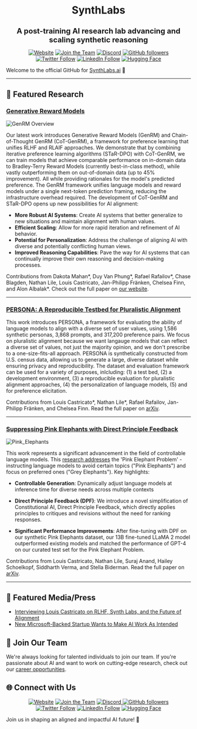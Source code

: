 <h1 align="center">SynthLabs</h1> 
<h2 align="center" style="font-size: 20px; margin-bottom: 4px">A post-training AI research lab advancing and scaling synthetic reasoning</h2> 

<p align="center"> 
  <a href="https://www.synthlabs.ai/"> 
    <img alt="Website" src="https://img.shields.io/badge/Site-synthlabs.ai-ed2dd0?link=https%3A%2F%2Fsynthlabs.ai"/></a>
  <a href="https://jobs.synthlabs.ai/"> 
    <img alt="Join the Team" src="https://img.shields.io/badge/Site-Join the Team-a9def9?link=https%3A%2F%2Fjobs.synthlabs.ai"/></a> 
  <a href="https://discord.gg/46uN42SE6x"> 
    <img alt="Discord" src="https://img.shields.io/discord/1146561125723406438?label=Join%20Discord" /></a> 
  <a href="https://github.com/SynthLabsAI"> 
    <img alt="GitHub followers" src="https://img.shields.io/github/followers/SynthLabsAI?label=Follow%20on%20GitHub&style=social" /></a> 
  <br/> 
  <a href="https://twitter.com/synth_labs"> 
    <img alt="Twitter Follow" src="https://img.shields.io/twitter/follow/synth_labs?style=social" /></a> 
  <a href="https://www.linkedin.com/company/synthlabsai"> 
    <img alt="LinkedIn Follow" src="https://img.shields.io/badge/LinkedIn-Follow-blue" /></a> 
  <a href="https://huggingface.co/SynthLabsAI"> 
    <img alt="Hugging Face" src="https://img.shields.io/badge/Hugging%20Face-Follow-yellow" /></a> 
    <br/> 
</p>

Welcome to the official GitHub for [SynthLabs.ai](https://www.synthlabs.ai/) 👋

---

## 🔬 Featured Research


### [Generative Reward Models](https://www.synthlabs.ai/research/genrm)

![GenRM Overview](https://www.synthlabs.ai/img/genrm/diagram.png)

Our latest work introduces Generative Reward Models (GenRM) and Chain-of-Thought GenRM (CoT-GenRM), a framework for preference learning that unifies RLHF and RLAIF approaches. We demonstrate that by combining iterative preference learning algorithms (STaR-DPO) with CoT-GenRM, we can train models that achieve comparable performance on in-domain data to Bradley-Terry Reward Models (currently best-in-class method), while vastly outperforming them on out-of-domain data (up to 45\% improvement). All while providing rationales for the model's predicted preference. The GenRM framework unifies language models and reward models under a single next-token prediction framing, reducing the infrastructure overhead required. The development of CoT-GenRM and STaR-DPO opens up new possibilities for AI alignment:

- **More Robust AI Systems**: Create AI systems that better generalize to new situations and maintain alignment with human values.
- **Efficient Scaling**: Allow for more rapid iteration and refinement of AI behavior.
- **Potential for Personalization**: Address the challenge of aligning AI with diverse and potentially conflicting human views.
- **Improved Reasoning Capabilities**: Pave the way for AI systems that can continually improve their own reasoning and decision-making processes.

Contributions from Dakota Mahan\*, Duy Van Phung\*, Rafael Rafailov\*, Chase Blagden, Nathan Lile, Louis Castricato, Jan-Philipp Fränken, Chelsea Finn, and Alon Albalak\*. Check out the full paper on [our website](https://www.synthlabs.ai/pdf/Generative_Reward_Models.pdf).

---

### [PERSONA: A Reproducible Testbed for Pluralistic Alignment](https://www.synthlabs.ai/research/persona)

This work introduces PERSONA, a framework for evaluating the ability of language models to align with a diverse set of user values, using 1,586 synthetic personas, 3,868 prompts, and 317,200 preference pairs. We focus on pluralistic alignment because we want langauge models that can reflect a diverse set of values, not just the majority opinion, and we don't prescribe to a one-size-fits-all approach. PERSONA is synthetically constructed from U.S. census data, allowing us to generate a large, diverse dataset while ensuring privacy and reproducibility. The dataset and evaluation framework can be used for a variety of purposes, inlcluding: (1) a test bed, (2) a development environment, (3) a reproducible evaluation for pluralistic alignment approaches, (4) the personalization of language models, (5) and for preference elicitation.

Contributions from Louis Castricato*, Nathan Lile*, Rafael Rafailov, Jan-Philipp Fränken, and Chelsea Finn. Read the full paper on [arXiv](https://arxiv.org/abs/2407.17387).

---

### [Suppressing Pink Elephants with Direct Principle Feedback](https://arxiv.org/abs/2402.07896)

![Pink_Elephants](https://www.synthlabs.ai/img/cacophony.png)

This work represents a significant advancement in the field of controllable language models. This [research addresses](https://arxiv.org/pdf/2402.07896.pdf) the 'Pink Elephant Problem' - instructing language models to avoid certain topics ("Pink Elephants") and focus on preferred ones ("Grey Elephants"). Key highlights:

- **Controllable Generation**: Dynamically adjust language models at inference time for diverse needs across multiple contexts

- **Direct Principle Feedback (DPF)**: We introduce a novel simplification of Constitutional AI, Direct Principle Feedback, which directly applies principles to critiques and revisions without the need for ranking responses.

- **Significant Performance Improvements**: After fine-tuning with DPF on our synthetic Pink Elephants dataset, our 13B fine-tuned LLaMA 2 model outperformed existing models and matched the performance of GPT-4 on our curated test set for the Pink Elephant Problem.

Contributions from Louis Castricato, Nathan Lile, Suraj Anand, Hailey Schoelkopf, Siddharth Verma, and Stella Biderman. Read the full paper on [arXiv](https://arxiv.org/abs/2402.07896).

---

## 📰 Featured Media/Press

- [Interviewing Louis Castricato on RLHF, Synth Labs, and the Future of Alignment](https://www.interconnects.ai/p/rlhf-interview-1-louis)
- [New Microsoft-Backed Startup Wants to Make AI Work As Intended](https://archive.is/vczUI)

<!--
## 🚀 Open Source Projects [WIP]

WIP; join our [Discord](https://discord.gg/46uN42SE6x) for open science hackathons.

- [Project 1 WIP](/#) - description
-->

## 💼 Join Our Team

We're always looking for talented individuals to join our team. If you're passionate about AI and want to work on cutting-edge research, check out our [career opportunities](https://jobs.synthlabs.ai).

## 🌐 Connect with Us

<!-- Social Shields for SynthLabsAI -->
<p align="center">
<a href="https://www.synthlabs.ai/"><img alt="Website" src="https://img.shields.io/website?up_message=Visit&url=https%3A%2F%2Fwww.synthlabs.ai%2F"/></a> <a href="https://jobs.synthlabs.ai/"> 
    <img alt="Join the Team" src="https://img.shields.io/badge/Site-Join the Team-a9def9?link=https%3A%2F%2Fjobs.synthlabs.ai"/></a>
  <a href="https://discord.gg/46uN42SE6x"> <img alt="Discord" src="https://img.shields.io/discord/1146561125723406438?logo=discord&label=Join%20Discord" /> </a><a href="https://github.com/SynthLabsAI"> <img alt="GitHub followers" src="https://img.shields.io/github/followers/SynthLabsAI?label=Follow%20on%20GitHub&style=social" /></a>
<br/>
<a href="https://twitter.com/synth_labs"> <img alt="Twitter Follow" src="https://img.shields.io/twitter/follow/synth_labs?style=social" /></a> 
<a href="https://www.linkedin.com/company/synthlabsai"><img alt="LinkedIn Follow" src="https://img.shields.io/badge/LinkedIn-Follow-blue" /></a> 
<a href="https://huggingface.co/SynthLabsAI"><img alt="Hugging Face" src="https://img.shields.io/badge/Hugging%20Face-Follow-yellow" /></a>
</p>

Join us in shaping an aligned and impactful AI future! 🤝
